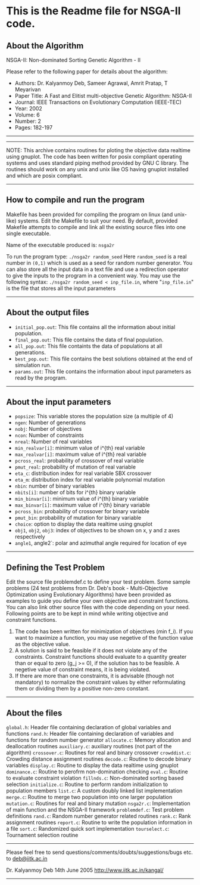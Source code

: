 This is the Readme file for NSGA-II code.
==========================================


About the Algorithm
--------------------------------------------------------------------------

NSGA-II: Non-dominated Sorting Genetic Algorithm - II

Please refer to the following paper for details about the algorithm:

  * Authors: Dr. Kalyanmoy Deb, Sameer Agrawal, Amrit Pratap, T Meyarivan
  * Paper Title: A Fast and Elitist multi-objective Genetic Algorithm: NSGA-II
  * Journal: IEEE Transactions on Evolutionary Computation (IEEE-TEC)
  * Year: 2002
  * Volume: 6
  * Number: 2
  * Pages: 182-197

---------------------------------------------------------------------------


---------------------------------------------------------------------------

NOTE: This archive contains routines for ploting the objective data realtime
using gnuplot. The code has been written for posix compliant operating systems
and uses standard piping method provided by GNU C library. The routines should
work on any unix and unix like OS having gnuplot installed and which are posix 
compliant.

---------------------------------------------------------------------------


How to compile and run the program
---------------------------------------------------------------------------

Makefile has been provided for compiling the program on linux (and unix-like)
systems. Edit the Makefile to suit your need. By default, provided Makefile
attempts to compile and link all the existing source files into one single
executable.

Name of the executable produced is: `nsga2r`

To run the program type: `./nsga2r random_seed`
Here `random_seed` is a real number in `(0,1)` which is used as a seed for random
number generator.
You can also store all the input data in a text file and use a redirection
operator to give the inputs to the program in a convenient way.
You may use the following syntax: `./nsga2r random_seed < inp_file.in`, where
"`inp_file.in`" is the file that stores all the input parameters

---------------------------------------------------------------------------


About the output files
---------------------------------------------------------------------------

  * `initial_pop.out`: This file contains all the information about initial population.
  * `final_pop.out`: This file contains the data of final population.
  * `all_pop.out`: This file containts the data of populations at all generations.
  * `best_pop.out`: This file contains the best solutions obtained at the end of simulation run.
  * `params.out`: This file contains the information about input parameters as read by the program.

---------------------------------------------------------------------------


About the input parameters
---------------------------------------------------------------------------

  * `popsize`: This variable stores the population size (a multiple of 4)
  * `ngen`: Number of generations
  * `nobj`: Number of objectives
  * `ncon`: Number of constraints
  * `nreal`: Number of real variables
  * `min_realvar[i]`: minimum value of i^{th} real variable
  * `max_realvar[i]`: maximum value of i^{th} real variable
  * `pcross_real`: probability of crossover of real variable
  * `pmut_real`: probability of mutation of real variable
  * `eta_c`: distribution index for real variable SBX crossover
  * `eta_m`: distribution index for real variable polynomial mutation
  * `nbin`: number of binary variables
  * `nbits[i]`: number of bits for i^{th} binary variable
  * `min_binvar[i]`: minimum value of i^{th} binary variable
  * `max_binvar[i]`: maximum value of i^{th} binary variable
  * `pcross_bin`: probability of crossover for binary variable
  * `pmut_bin`: probability of mutation for binary variable
  * `choice`: option to display the data realtime using gnuplot
  * `obj1`, `obj2`, `obj3`: index of objectives to be shown on x, y and z axes respectively
  * `angle1`, angle2`: polar and azimuthal angle required for location of eye

---------------------------------------------------------------------------


Defining the Test Problem
---------------------------------------------------------------------------

Edit the source file problemdef.c to define your test problem. Some sample
problems (24 test problems from Dr. Deb's book - Multi-Objective Optimization
using Evolutionary Algorithms) have been provided as examples to guide you
define your own objective and constraint functions. You can also link other
source files with the code depending on your need.
Following points are to be kept in mind while writing objective and constraint
functions.

  1. The code has been written for minimization of objectives (min f_i). If you want to maximize a function, you may use negetive of the function value as the objective value.
  2. A solution is said to be feasible if it does not violate any of the constraints. Constraint functions should evaluate to a quantity greater than or equal to zero (g_j >= 0), if the solution has to be feasible. A negetive value of constraint means, it is being violated.
  3. If there are more than one constraints, it is advisable (though not mandatory) to normalize the constraint values by either reformulating them or dividing them by a positive non-zero constant.

---------------------------------------------------------------------------


About the files
---------------------------------------------------------------------------

`global.h`: Header file containing declaration of global variables and functions
`rand.h`: Header file containing declaration of variables and functions for random number generator
`allocate.c`: Memory allocation and deallocation routines
`auxiliary.c`: auxiliary routines (not part of the algorithm)
`crossover.c`: Routines for real and binary crossover
`crowddist.c`: Crowding distance assignment routines
`decode.c`: Routine to decode binary variables
`display.c`: Routine to display the data realtime using gnuplot
`dominance.c`: Routine to perofrm non-domination checking
`eval.c`: Routine to evaluate constraint violation
`fillnds.c`: Non-dominated sorting based selection
`initialize.c`: Routine to perform random initialization to population members
`list.c`: A custom doubly linked list implementation
`merge.c`: Routine to merge two population into one larger population
`mutation.c`: Routines for real and binary mutation
`nsga2r.c`: Implementation of main function and the NSGA-II framework
`problemdef.c`: Test problem definitions
`rand.c`: Random number generator related routines
`rank.c`: Rank assignment routines
`report.c`: Routine to write the population information in a file
`sort.c`: Randomized quick sort implementation
`tourselect.c`: Tournament selection routine

---------------------------------------------------------------------------

Please feel free to send questions/comments/doubts/suggestions/bugs
etc. to deb@iitk.ac.in

Dr. Kalyanmoy Deb
14th June 2005
http://www.iitk.ac.in/kangal/

---------------------------------------------------------------------------
